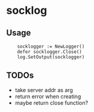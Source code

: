 # socklog

## Usage

```
	socklogger := NewLogger()
	defer socklogger.Close()
	log.SetOutput(socklogger)
```

## TODOs

 - take server addr as arg
 - return error when creating
 - maybe return close function?
